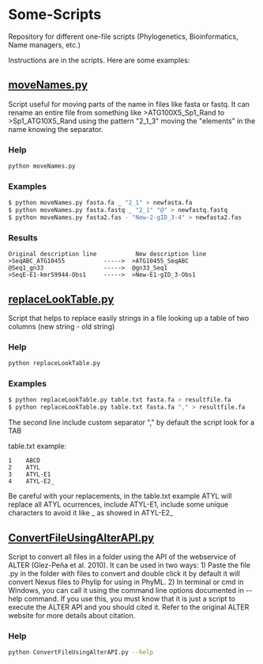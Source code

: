 # Some-Scripts
Repository for different one-file scripts (Phylogenetics, Bioinformatics, Name managers, etc.)

Instructions are in the scripts. Here are some examples:

## [moveNames.py](https://github.com/camayal/Some-Scripts/blob/master/moveNames.py)
Script useful for moving parts of the name in files like fasta or fastq. It can rename an entire file from something like >ATG100X5_Sp1_Rand to >Sp1_ATG10X5_Rand using the pattern "2_1_3" moving the "elements" in the name knowing the separator.

### Help
```bash
python moveNames.py
```

### Examples
```bash
$ python moveNames.py fasta.fa _ "2_1" > newfasta.fa
$ python moveNames.py fasta.fastq _ "2_1" "@" > newfastq.fastq
$ python moveNames.py fasta2.fas - "New-2-gID_3-4" > newfasta2.fas
```
### Results
```
Original description line           New description line
>SeqABC_ATG10455           ----->  >ATG10455_SeqABC
@Seq1_gn33                 ----->  @gn33_Seq1
>SeqE-E1-kmr59944-Obs1     ----->  >New-E1-gID_3-Obs1
```



## [replaceLookTable.py](https://github.com/camayal/Some-Scripts/blob/master/replaceLookTable.py)
Script that helps to replace easily strings in a file looking up a table of two columns (new string - old string)

### Help
```bash
python replaceLookTable.py
```

### Examples
```bash
$ python replaceLookTable.py table.txt fasta.fa > resultfile.fa
$ python replaceLookTable.py table.txt fasta.fa "," > resultfile.fa
```
The second line include custom separator "," by default the script look for a TAB

table.txt example:
```
1    ABCD
2    ATYL
3    ATYL-E1
4    ATYL-E2_
```
Be careful with your replacements, in the table.txt example ATYL will replace all ATYL ocurrences, include ATYL-E1, include some unique characters to avoid it like _ as showed in ATYL-E2_


## [ConvertFileUsingAlterAPI.py](https://github.com/camayal/Some-Scripts/blob/master/ConvertFileUsingAlterAPI.py)
Script to convert all files in a folder using the API of the webservice of ALTER (Glez-Peña et al. 2010). It can be used in two ways: 1) Paste the file .py in the folder with files to convert and double click it by default it will convert Nexus files to Phylip for using in PhyML. 2) In terminal or cmd in Windows, you can call it using the command line options documented in --help command. If you use this, you must know that it is just a script to execute the ALTER API and you should cited it. Refer to the original ALTER website for more details about citation.

### Help
```bash
python ConvertFileUsingAlterAPI.py --help
```
